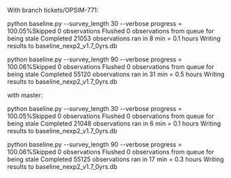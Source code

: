 

With branch tickets/OPSIM-771:

python baseline.py --survey_length 30 --verbose
progress = 100.05%Skipped 0 observations
Flushed 0 observations from queue for being stale
Completed 21053 observations
ran in 8 min = 0.1 hours
Writing results to  baseline_nexp2_v1.7_0yrs.db

python baseline.py --survey_length 90 --verbose
progress = 100.06%Skipped 0 observations
Flushed 0 observations from queue for being stale
Completed 55120 observations
ran in 31 min = 0.5 hours
Writing results to  baseline_nexp2_v1.7_0yrs.db

with master:

python baseline.py --survey_length 30 --verbose
progress = 100.05%Skipped 0 observations
Flushed 0 observations from queue for being stale
Completed 21048 observations
ran in 6 min = 0.1 hours
Writing results to  baseline_nexp2_v1.7_0yrs.db

python baseline.py --survey_length 90 --verbose
progress = 100.06%Skipped 0 observations
Flushed 0 observations from queue for being stale
Completed 55125 observations
ran in 17 min = 0.3 hours
Writing results to  baseline_nexp2_v1.7_0yrs.db